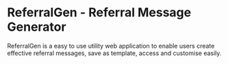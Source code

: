 # ReferralGen - Referral Message Generator
ReferralGen is a easy to use utility web application to enable users create effective referral messages, save as template, access and customise easily.
